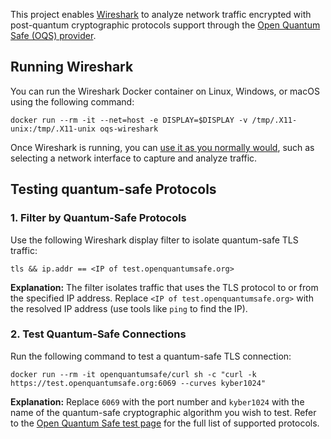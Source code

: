 This project enables  [Wireshark](https://www.wireshark.org/) to analyze network traffic encrypted with post-quantum
cryptographic protocols
support through the [Open Quantum Safe (OQS) provider](https://github.com/open-quantum-safe/oqs-provider).

## Running Wireshark

You can run the Wireshark Docker container on Linux, Windows, or macOS using the following command:

```
docker run --rm -it --net=host -e DISPLAY=$DISPLAY -v /tmp/.X11-unix:/tmp/.X11-unix oqs-wireshark
```

Once Wireshark is running, you can [use it as you normally would](https://www.wireshark.org/docs/),
such as selecting a network interface to capture and analyze traffic.

## Testing quantum-safe Protocols

### 1. Filter by Quantum-Safe Protocols

Use the following Wireshark display filter to isolate quantum-safe TLS traffic:

```
tls && ip.addr == <IP of test.openquantumsafe.org>
```

**Explanation:**
The filter isolates traffic that uses the TLS protocol to or from the specified IP
address. Replace `<IP of test.openquantumsafe.org>` with the resolved IP address (use tools
like `ping` to find the IP).

### 2. Test Quantum-Safe Connections

Run the following command to test a quantum-safe TLS connection:

```
docker run --rm -it openquantumsafe/curl sh -c "curl -k https://test.openquantumsafe.org:6069 --curves kyber1024"
```

**Explanation:**
Replace `6069` with the port number and `kyber1024` with the name of the quantum-safe cryptographic
algorithm you wish to test. Refer to the [Open Quantum Safe test page](https://test.openquantumsafe.org/) for the full
list of supported protocols.